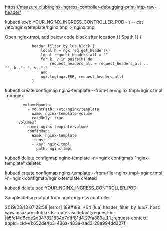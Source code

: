 https://msazure.club/nginx-ingress-controller-debugging-print-http-raw-header/

kubectl exec YOUR_NGINX_INGRESS_CONTROLLER_POD -it -- cat /etc/nginx/template/nginx.tmpl > nginx.tmpl

Open nginx.tmpl, add below code block after location {{ $path }} {
```
            header_filter_by_lua_block {
				local h = ngx.req.get_headers()
				local request_headers_all = ""
				for k, v in pairs(h) do
					request_headers_all = request_headers_all .. ""..k..": "..v..";"
				end
				ngx.log(ngx.ERR, request_headers_all)
            }
```
kubectl create configmap nginx-template --from-file=nginx.tmpl=nginx.tmpl -n=nginx
```
        volumeMounts:
          - mountPath: /etc/nginx/template
            name: nginx-template-volume
            readOnly: true
      volumes:
        - name: nginx-template-volume
          configMap:
            name: nginx-template
            items:
            - key: nginx.tmpl
              path: nginx.tmpl
```
kubectl delete configmap nginx-template -n=nginx
configmap "nginx-template" deleted

kubectl create configmap nginx-template --from-file=nginx.tmpl=nginx.tmpl -n=nginx
configmap/nginx-template created

kubectl delete pod YOUR_NGINX_INGRESS_CONTROLLER_POD

Sample debug output from nginx ingress controller

2019/08/13 07:22:58 [error] 189#189: *64 [lua] header_filter_by_lua:7: host: wow.msazure.club;azds-route-as: default;request-id: |a5fc14d6cde2d347821834d7e1ff81d4.27fa889e_1.1.;request-context: appId=cid-v1:652de4b3-436a-483a-aad2-28e994dd307f; 
